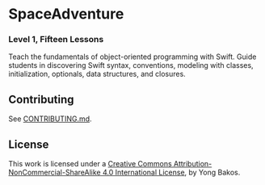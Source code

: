 # SpaceAdventure

### Level 1, Fifteen Lessons

Teach the fundamentals of object-oriented programming with Swift. Guide students in discovering Swift syntax, conventions, modeling with classes, initialization, optionals, data structures, and closures.

## Contributing

See [CONTRIBUTING.md](CONTRIBUTING.md).

## License

This work is licensed under a [Creative Commons Attribution-NonCommercial-ShareAlike 4.0 International License](https://creativecommons.org/licenses/by-nc-sa/4.0/), by Yong Bakos.
